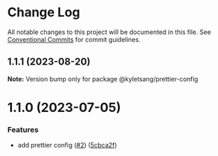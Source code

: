 # Change Log

All notable changes to this project will be documented in this file.
See [Conventional Commits](https://conventionalcommits.org) for commit guidelines.

## 1.1.1 (2023-08-20)

**Note:** Version bump only for package @kyletsang/prettier-config





# 1.1.0 (2023-07-05)


### Features

* add prettier config ([#2](https://github.com/kyletsang/javascript/issues/2)) ([5cbca2f](https://github.com/kyletsang/javascript/commit/5cbca2f3bb26e679694fcbe080ad875e00a9d24f))
